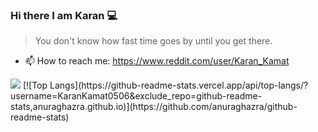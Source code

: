 ### Hi there I am Karan 💻



> You don't know how fast time goes by until you get there.

- 📫 How to reach me: https://www.reddit.com/user/Karan_Kamat  

<img src="https://github-readme-stats.vercel.app/api?username=KaranKamat0506&&show_icons=true&title_color=1196A7&icon_color=1196A7&text_color=1196A7&bg_color=FFFFFF">
[![Top Langs](https://github-readme-stats.vercel.app/api/top-langs/?username=KaranKamat0506&exclude_repo=github-readme-stats,anuraghazra.github.io)](https://github.com/anuraghazra/github-readme-stats)



